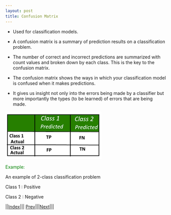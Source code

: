 ```yaml
---
layout: post
title: Confusion Matrix
---
```


- Used for classification models.

- A confusion matrix is a summary of prediction results on a classification problem.

- The number of correct and incorrect predictions are summarized with count values and broken down by each class. This is the key to the confusion matrix.

- The confusion matrix shows the ways in which your classification model is confused when it makes predictions.

- It gives us insight not only into the errors being made by a classifier but more importantly the types (to be learned) of errors that are being made.

![](confusion1.png)

<font color=green>Example:</font>

An example of 2-class classification problem

Class 1 : Positive

Class 2 : Negative



||[Index](../../../)||| [Prev](../knn-steps)|||[Next](../classification)|||
